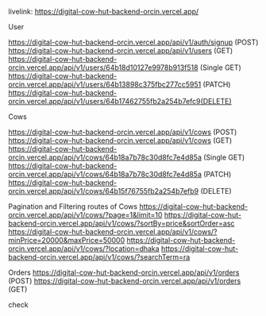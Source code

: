 livelink: https://digital-cow-hut-backend-orcin.vercel.app/

User

https://digital-cow-hut-backend-orcin.vercel.app/api/v1/auth/signup (POST)
https://digital-cow-hut-backend-orcin.vercel.app/api/v1/users (GET)
https://digital-cow-hut-backend-orcin.vercel.app/api/v1/users/64b18d10127e9978b913f518 (Single GET)
https://digital-cow-hut-backend-orcin.vercel.app/api/v1/users/64b13898c375fbc277cc5951 (PATCH)
https://digital-cow-hut-backend-orcin.vercel.app/api/v1/users/64b17462755fb2a254b7efc9(DELETE)

Cows

https://digital-cow-hut-backend-orcin.vercel.app/api/v1/cows (POST)
https://digital-cow-hut-backend-orcin.vercel.app/api/v1/cows (GET)
https://digital-cow-hut-backend-orcin.vercel.app/api/v1/cows/64b18a7b78c30d8fc7e4d85a (Single GET)
https://digital-cow-hut-backend-orcin.vercel.app/api/v1/cows/64b18a7b78c30d8fc7e4d85a (PATCH)
https://digital-cow-hut-backend-orcin.vercel.app/api/v1/cows/64b15f76755fb2a254b7efb9 (DELETE)

Pagination and Filtering routes of Cows
https://digital-cow-hut-backend-orcin.vercel.app/api/v1/cows/?page=1&limit=10
https://digital-cow-hut-backend-orcin.vercel.app/api/v1/cows/?sortBy=price&sortOrder=asc
https://digital-cow-hut-backend-orcin.vercel.app/api/v1/cows/?minPrice=20000&maxPrice=50000
https://digital-cow-hut-backend-orcin.vercel.app/api/v1/cows/?location=dhaka
https://digital-cow-hut-backend-orcin.vercel.app/api/v1/cows/?searchTerm=ra

Orders
https://digital-cow-hut-backend-orcin.vercel.app/api/v1/orders (POST)
https://digital-cow-hut-backend-orcin.vercel.app/api/v1/orders (GET)

check
